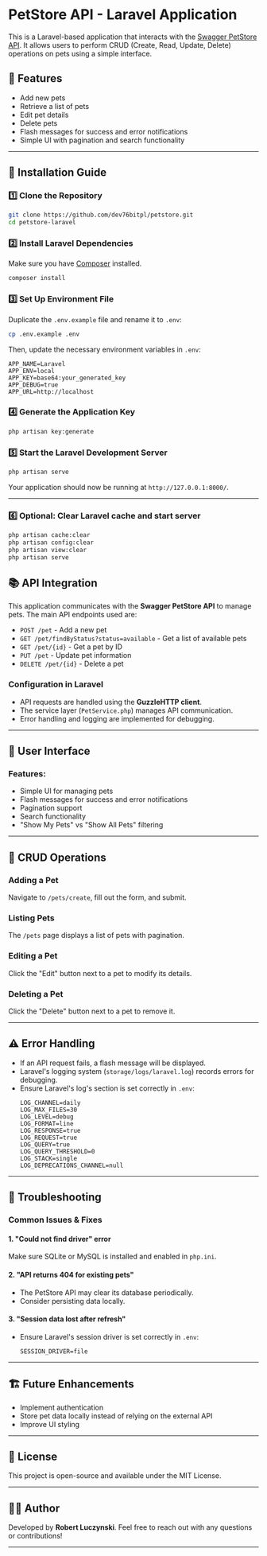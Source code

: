# PetStore API - Laravel Application

This is a Laravel-based application that interacts with the [Swagger PetStore API](https://petstore.swagger.io/). It allows users to perform CRUD (Create, Read, Update, Delete) operations on pets using a simple interface.

## 📌 Features

-   Add new pets
-   Retrieve a list of pets
-   Edit pet details
-   Delete pets
-   Flash messages for success and error notifications
-   Simple UI with pagination and search functionality

---

## 🚀 Installation Guide

### 1️⃣ **Clone the Repository**

```bash
git clone https://github.com/dev76bitpl/petstore.git
cd petstore-laravel
```

### 2️⃣ **Install Laravel Dependencies**

Make sure you have [Composer](https://getcomposer.org/) installed.

```bash
composer install
```

### 3️⃣ **Set Up Environment File**

Duplicate the `.env.example` file and rename it to `.env`:

```bash
cp .env.example .env
```

Then, update the necessary environment variables in `.env`:

```
APP_NAME=Laravel
APP_ENV=local
APP_KEY=base64:your_generated_key
APP_DEBUG=true
APP_URL=http://localhost
```

### 4️⃣ **Generate the Application Key**

```bash
php artisan key:generate
```

### 5️⃣ **Start the Laravel Development Server**

```bash
php artisan serve
```

Your application should now be running at `http://127.0.0.1:8000/`.

---

### 6️⃣ **Optional: Clear Laravel cache and start server**

```bash
php artisan cache:clear
php artisan config:clear
php artisan view:clear
php artisan serve
```

## 📚 API Integration

This application communicates with the **Swagger PetStore API** to manage pets. The main API endpoints used are:

-   `POST /pet` - Add a new pet
-   `GET /pet/findByStatus?status=available` - Get a list of available pets
-   `GET /pet/{id}` - Get a pet by ID
-   `PUT /pet` - Update pet information
-   `DELETE /pet/{id}` - Delete a pet

### **Configuration in Laravel**

-   API requests are handled using the **GuzzleHTTP client**.
-   The service layer (`PetService.php`) manages API communication.
-   Error handling and logging are implemented for debugging.

---

## 🎨 User Interface

### **Features:**

-   Simple UI for managing pets
-   Flash messages for success and error notifications
-   Pagination support
-   Search functionality
-   "Show My Pets" vs "Show All Pets" filtering

---

## 🔄 CRUD Operations

### **Adding a Pet**

Navigate to `/pets/create`, fill out the form, and submit.

### **Listing Pets**

The `/pets` page displays a list of pets with pagination.

### **Editing a Pet**

Click the "Edit" button next to a pet to modify its details.

### **Deleting a Pet**

Click the "Delete" button next to a pet to remove it.

---

## ⚠️ Error Handling

-   If an API request fails, a flash message will be displayed.
-   Laravel's logging system (`storage/logs/laravel.log`) records errors for debugging.
-   Ensure Laravel's log's section is set correctly in `.env`:
    ```
    LOG_CHANNEL=daily
    LOG_MAX_FILES=30
    LOG_LEVEL=debug
    LOG_FORMAT=line
    LOG_RESPONSE=true
    LOG_REQUEST=true
    LOG_QUERY=true
    LOG_QUERY_THRESHOLD=0
    LOG_STACK=single
    LOG_DEPRECATIONS_CHANNEL=null
    ```
---

## 🔧 Troubleshooting

### **Common Issues & Fixes**

#### **1. "Could not find driver" error**

Make sure SQLite or MySQL is installed and enabled in `php.ini`.

#### **2. "API returns 404 for existing pets"**

-   The PetStore API may clear its database periodically.
-   Consider persisting data locally.

#### **3. "Session data lost after refresh"**

-   Ensure Laravel's session driver is set correctly in `.env`:
    ```
    SESSION_DRIVER=file
    ```

---

## 🏗️ Future Enhancements

-   Implement authentication
-   Store pet data locally instead of relying on the external API
-   Improve UI styling

---

## 📜 License

This project is open-source and available under the MIT License.

---

## 👨‍💻 Author

Developed by **Robert Luczynski**. Feel free to reach out with any questions or contributions!

---
